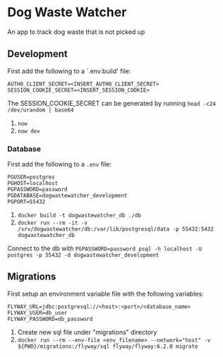 # Dog Waste Watcher
An app to track dog waste that is not picked up

## Development
First add the following to a `.env.build' file:
```
AUTH0_CLIENT_SECRET=<INSERT_AUTH0_CLIENT_SECRET>
SESSION_COOKIE_SECRET=<INSERT_SESSION_COOKIE>
```

The SESSION_COOKIE_SECRET can be generated by running `head -c24 /dev/urandom | base64`

1. `now`
1. `now dev`

### Database
First add the following to a `.env` file:
```
PGUSER=postgres
PGHOST=localhost
PGPASSWORD=password
PGDATABASE=dogwastewatcher_development
PGPORT=55432
```

1. `docker build -t dogwastewatcher_db ./db`
1. `docker run --rm -it -v /srv/dogwastewatcher/db:/var/lib/postgresql/data -p 55432:5432 dogwastewatcher_db`

Connect to the db with `PGPASSWORD=password psql -h localhost -U postgres -p 55432 -d dogwastewatcher_development`

## Migrations
First setup an environment variable file with the following variables:
```
FLYWAY_URL=jdbc:postgresql://<host>:<port>/<database_name>
FLYWAY_USER=db_user
FLYWAY_PASSWORD=db_password
```

1. Create new sql file under "migrations" directory
1. `docker run --rm --env-file <env_filename> --network="host" -v ${PWD}/migrations:/flyway/sql flyway/flyway:6.2.0 migrate`